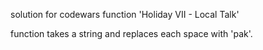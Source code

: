 solution for codewars function 'Holiday VII - Local Talk'

function takes a string and replaces each space with 'pak'.